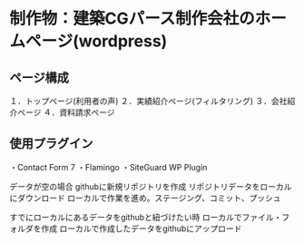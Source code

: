 # 制作物：建築CGパース制作会社のホームページ(wordpress)
## ページ構成
１．トップページ(利用者の声)
２．実績紹介ページ(フィルタリング)
３．会社紹介ページ
４．資料請求ページ

## 使用プラグイン
・Contact Form 7
・Flamingo
・SiteGuard WP Plugin

データが空の場合
githubに新規リポジトリを作成
リポジトリデータをローカルにダウンロード
ローカルで作業を進め。ステージング、コミット、プッシュ

すでにローカルにあるデータをgithubと紐づけたい時
ローカルでファイル・フォルダを作成
ローカルで作成したデータをgithubにアップロード